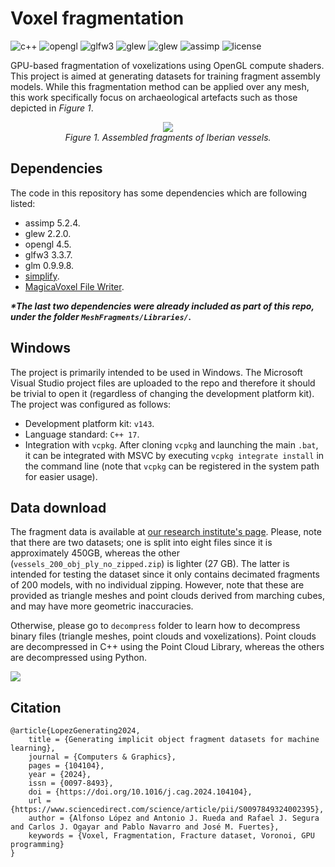 # Voxel fragmentation

![c++](https://img.shields.io/github/languages/top/AlfonsoLRz/VoxelFragmentML) 
![opengl](https://img.shields.io/badge/opengl-4.5-red.svg) 
![glfw3](https://img.shields.io/badge/glfw3-3.3.7-purple.svg) 
![glew](https://img.shields.io/badge/glew-2.2.0-yellow.svg) 
![glew](https://img.shields.io/badge/glm-0.9.9.8-green.svg) 
![assimp](https://img.shields.io/badge/assimp-5.2.4-orange.svg) 
![license](https://img.shields.io/badge/license-MIT-blue.svg)

GPU-based fragmentation of voxelizations using OpenGL compute shaders. This project is aimed at generating datasets for training fragment assembly models. While this fragmentation method can be applied over any mesh, this work specifically focus on archaeological artefacts such as those depicted in *Figure 1*.

 <p align="center" >
    <img src="data/Dataset.png"/></br>
    <em>Figure 1. Assembled fragments of Iberian vessels.</em>
</p>

## Dependencies

The code in this repository has some dependencies which are following listed:

- assimp 5.2.4.
- glew 2.2.0.
- opengl 4.5.
- glfw3 3.3.7.
- glm 0.9.9.8.
- [simplify](https://github.com/sp4cerat/Fast-Quadric-Mesh-Simplification).
- [MagicaVoxel File Writer](https://github.com/aiekick/MagicaVoxel_File_Writer).

**_*The last two dependencies were already included as part of this repo, under the folder `MeshFragments/Libraries/`._**

## Windows

The project is primarily intended to be used in Windows. The Microsoft Visual Studio project files are uploaded to the repo and therefore it should be trivial to open it (regardless of changing the development platform kit). The project was configured as follows:

- Development platform kit: `v143`.
- Language standard: `C++ 17`.
- Integration with `vcpkg`. After cloning `vcpkg` and launching the main `.bat`, it can be integrated with MSVC by executing `vcpkg integrate install` in the command line (note that `vcpkg` can be registered in the system path for easier usage).

## Data download

The fragment data is available at <a href="https://s5-ceatic.ujaen.es/fragment-dataset-uja/">our research institute's page</a>. Please, note that there are two datasets; one is split into eight files since it is approximately 450GB, whereas the other (`vessels_200_obj_ply_no_zipped.zip`) is lighter (27 GB). The latter is intended for testing the dataset since it only contains decimated fragments of 200 models, with no individual zipping. However, note that these are provided as triangle meshes and point clouds derived from marching cubes, and may have more geometric inaccuracies. 

Otherwise, please go to `decompress` folder to learn how to decompress binary files (triangle meshes, point clouds and voxelizations). Point clouds are decompressed in C++ using the Point Cloud Library, whereas the others are decompressed using Python.

<p>
    <img src="data/decompress_binaries.png">
</p>

## Citation

    @article{LopezGenerating2024,
        title = {Generating implicit object fragment datasets for machine learning},
        journal = {Computers & Graphics},
        pages = {104104},
        year = {2024},
        issn = {0097-8493},
        doi = {https://doi.org/10.1016/j.cag.2024.104104},
        url = {https://www.sciencedirect.com/science/article/pii/S0097849324002395},
        author = {Alfonso López and Antonio J. Rueda and Rafael J. Segura and Carlos J. Ogayar and Pablo Navarro and José M. Fuertes},
        keywords = {Voxel, Fragmentation, Fracture dataset, Voronoi, GPU programming}
    }
